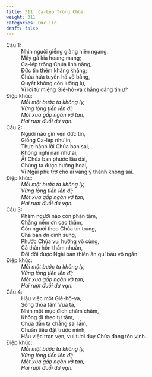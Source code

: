 ```yaml
---
title: 311. Ca-Lép Trông Chúa
weight: 311
categories: Đức Tin
draft: false
---
```

<dl><dt>Câu 1:</dt><dd data-verse="1">Nhìn người giềng giàng hiên ngang, <br/>Mấy gã kia hoang mang; <br/>Ca-lép trông Chúa linh năng, <br/>Đức tin thêm khăng khăng; <br/>Chúa hứa tuyên há vô bằng, <br/>Quyết không còn lưỡng lự, <br/>Vì lời từ miệng Giê-hô-va chẳng đáng tin ư? </dd><dt>Điệp khúc:</dt><dd data-chorus="1"><em>Mỗi một bước ta không ly, <br/>Vững lòng tiến lên đi; <br/>Một xua gấp ngàn vỡ tan, <br/>Hai rượt đuổi dư vạn. </em></dd><dt>Câu 2:</dt><dd data-verse="2">Người nào gìn vẹn đức tin, <br/>Giống Ca-lép như in, <br/>Thực hành lời Chúa ban sai, <br/>Không nghi nan như ai, <br/>Ắt Chúa ban phước lâu dài, <br/>Chúng ta được hưởng hoài, <br/>Vì Ngài phù trợ cho ai vâng ý thánh không sai. </dd><dt>Điệp khúc:</dt><dd data-chorus="1"><em>Mỗi một bước ta không ly, <br/>Vững lòng tiến lên đi; <br/>Một xua gấp ngàn vỡ tan, <br/>Hai rượt đuổi dư vạn. </em></dd><dt>Câu 3:</dt><dd data-verse="3">Phàm người nào còn phân tâm, <br/>Chẳng nếm ơn cao thâm, <br/>Còn người theo Chúa tín trung, <br/>Cha ban ơn dinh sung, <br/>Phước Chúa vui hưởng vô cùng, <br/>Cả thân hồn thấm nhuần, <br/>Đời đời được Ngài ban thiên ân quí báu vô ngần. </dd><dt>Điệp khúc:</dt><dd data-chorus="1"><em>Mỗi một bước ta không ly, <br/>Vững lòng tiến lên đi; <br/>Một xua gấp ngàn vỡ tan, <br/>Hai rượt đuổi dư vạn. </em></dd><dt>Câu 4:</dt><dd data-verse="4">Hầu việc một Giê-hô-va, <br/>Sống thỏa tâm Vua ta, <br/>Nhìn một mục đích chăm chăm, <br/>Không đi theo tư tâm, <br/>Chúa dẫn ta chẳng sai lầm, <br/>Chuẩn tiêu đặt trước mình, <br/>Hầu việc trọn vẹn, vui tươi duy Chúa đáng tôn vinh. </dd><dt>Điệp khúc:</dt><dd data-chorus="1"><em>Mỗi một bước ta không ly, <br/>Vững lòng tiến lên đi; <br/>Một xua gấp ngàn vỡ tan, <br/>Hai rượt đuổi dư vạn. </em></dd></dl>